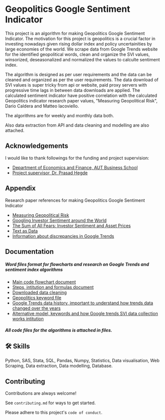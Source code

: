 
# Geopolitics Google Sentiment Indicator

This project is an algorithm for making Geopolitics Google Sentiment Indicator. The motivation for this project is geopolitics is a crucial factor in investing nowadays given rising dollar index and policy uncertainities by large economies of the world. We scrape data from Google Trends website for the identified geopolitical words, clean and organize the SVI values, winsorized, deseasonalized and normalized the values to calculte sentiment index. 

The algorithm is designed as per user requirements and the data can be cleaned and organized as per the user requirements. The data download of SVI values is super tricky from api or website, paid proxy servers with progressive time lags in between data downloads are applied. The calculated sentiment indicator have positive correlation with the calculated Geopolitics indicator research paper values, "Measuring Geopolitical Risk", Dario Caldera and Matteo Iacoviello.

The algorithms are for weekly and monthly data both.

Also data extraction from API and data cleaning and modelling are also attached.

## Acknowledgements

I would like to thank followings for the funding and project supervision:

 - [Department of Economics and Finance, AUT Business School](https://www.aut.ac.nz/research/academic-departments/economics-and-finance)
 - [Project supervisor, Dr. Prasad Hegde](https://academics.aut.ac.nz/prasad.hegde)


## Appendix

Research paper references for making Geopolitics Google Sentiment Indicator
 - [Measuring Geopolitical Risk](https://www.aeaweb.org/articles?id=10.1257/aer.20191823)
 - [Googling Investor Sentiment around the World](https://www.jstor.org/stable/26887960)
 - [The Sum of All Fears: Investor Sentiment and Asset Prices](https://papers.ssrn.com/sol3/papers.cfm?abstract_id=1509162)
 - [Text as Data](https://www.aeaweb.org/articles?id=10.1257/jel.20181020)
 - [Information about discrepancies in Google Trends](https://support.dataslayer.ai/information-about-discrepancies-in-google-trends)

## Documentation

##### Word files format for flowcharts and research on Google Trends and sentiment index algorithms

- [Main code flowchart document](https://github.com/Swarn33/Geopolitics-sentiment-google-indicator/blob/main/Geopolitics%20Index%20Model%20Program%20Flowchart.docx)
- [Steps, intitution and formulas document](https://github.com/Swarn33/Geopolitics-sentiment-google-indicator/blob/main/STEPS_FOR_GPR_INDEX.docx)
- [Downloaded data cleaning](https://github.com/Swarn33/Geopolitics-sentiment-google-indicator/blob/main/Geopolitics%20data%20download%20cleaning.docx)
- [Geopolitics keyword file](https://github.com/Swarn33/Geopolitics-sentiment-google-indicator/blob/main/Geopolitics_keywords_file.xlsx)
- [Google Trends data history, important to understand how trends data changed over the years](https://github.com/Swarn33/Geopolitics-sentiment-google-indicator/blob/main/Chatgpt_on_googleTrends.docx)
- [Alternative model, keywords and how Google trends SVI data collection works intitution](https://github.com/Swarn33/Geopolitics-sentiment-google-indicator/blob/main/Geopolitics%20google%20indicator%20altenative%20%20model%20intitution.docx)

##### All code files for the algorithms is attached in files.





## 🛠 Skills
Python, SAS, Stata, SQL, Pandas, Numpy, Statistics, Data visualisation, Web Scraping, Data extraction, Data modelling, Database.


## Contributing

Contributions are always welcome!

See `contributing.md` for ways to get started.

Please adhere to this project's `code of conduct`.

